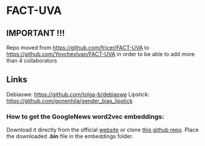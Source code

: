 # FACT-UVA

## IMPORTANT !!!

Repo moved from https://github.com/fricer/FACT-UVA to https://github.com/YovchevIvan/FACT-UVA in order to be able to add more than 4 collaborators

## Links

Debiaswe: https://github.com/tolga-b/debiaswe
Lipstick: https://github.com/gonenhila/gender_bias_lipstick

### How to get the GoogleNews word2vec embeddings:
Download it directly from the official [website](https://code.google.com/archive/p/word2vec/) or clone [this github repo](https://github.com/mmihaltz/word2vec-GoogleNews-vectors). Place the downloaded **.bin** file in the embeddings folder.


